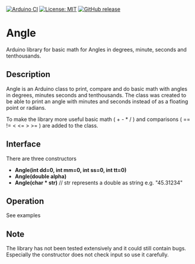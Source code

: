 
[![Arduino CI](https://github.com/RobTillaart/Angle/workflows/Arduino%20CI/badge.svg)](https://github.com/marketplace/actions/arduino_ci)
[![License: MIT](https://img.shields.io/badge/license-MIT-green.svg)](https://github.com/RobTillaart/Angle/blob/master/LICENSE)
[![GitHub release](https://img.shields.io/github/release/RobTillaart/Angle.svg?maxAge=3600)](https://github.com/RobTillaart/Angle/releases)


# Angle

Arduino library for basic math for Angles in degrees, minute, seconds and tenthousands.

## Description

Angle is an Arduino class to print, compare and do basic math with angles
in degrees, minutes seconds and tenthousands. The class was created to be
able to print an angle with minutes and seconds instead of as a floating point
or radians.

To make the library more useful basic math ( + - \* / ) 
and comparisons ( == != < <= > >= ) are added to the class.

## Interface

There are three constructors
- **Angle(int dd=0, int mm=0, int ss=0, int tt=0)**
- **Angle(double alpha)**
- **Angle(char \* str)**       // str represents a double as string e.g. "45.31234"

## Operation

See examples


## Note
The library has not been tested extensively and it could still contain
bugs. Especially the constructor does not check input so use it carefully.
